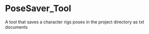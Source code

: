# PoseSaver_Tool
A tool that saves a character rigs poses in the project directory as txt documents
